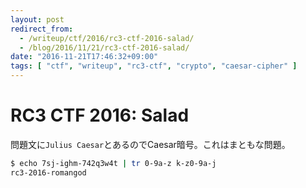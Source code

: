 ```yaml
---
layout: post
redirect_from:
  - /writeup/ctf/2016/rc3-ctf-2016-salad/
  - /blog/2016/11/21/rc3-ctf-2016-salad/
date: "2016-11-21T17:46:32+09:00"
tags: [ "ctf", "writeup", "rc3-ctf", "crypto", "caesar-cipher" ]
---
```


# RC3 CTF 2016: Salad

問題文に`Julius Caesar`とあるのでCaesar暗号。これはまともな問題。

``` sh
$ echo 7sj-ighm-742q3w4t | tr 0-9a-z k-z0-9a-j
rc3-2016-romangod
```
